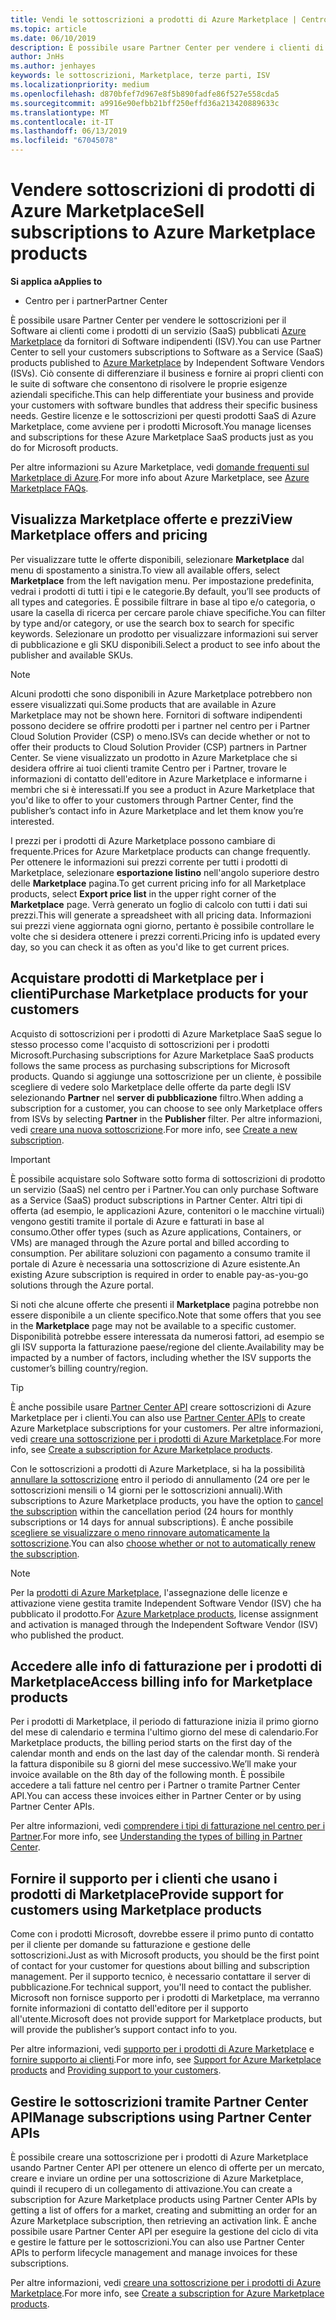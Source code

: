 ```yaml
---
title: Vendi le sottoscrizioni a prodotti di Azure Marketplace | Centro per i partner
ms.topic: article
ms.date: 06/10/2019
description: È possibile usare Partner Center per vendere i clienti di sottoscrizioni per il Software come servizio (SaaS) prodotti pubblicati in Azure Marketplace da fornitori di Software indipendenti (ISV).
author: JnHs
ms.author: jenhayes
keywords: le sottoscrizioni, Marketplace, terze parti, ISV
ms.localizationpriority: medium
ms.openlocfilehash: d870bfef7d967e8f5b890fadfe86f527e558cda5
ms.sourcegitcommit: a9916e90efbb21bff250effd36a213420889633c
ms.translationtype: MT
ms.contentlocale: it-IT
ms.lasthandoff: 06/13/2019
ms.locfileid: "67045078"
---
```

# <a name="sell-subscriptions-to-azure-marketplace-products"></a><span data-ttu-id="3d7cd-104">Vendere sottoscrizioni di prodotti di Azure Marketplace</span><span class="sxs-lookup"><span data-stu-id="3d7cd-104">Sell subscriptions to Azure Marketplace products</span></span>

<span data-ttu-id="3d7cd-105">**Si applica a**</span><span class="sxs-lookup"><span data-stu-id="3d7cd-105">**Applies to**</span></span>

- <span data-ttu-id="3d7cd-106">Centro per i partner</span><span class="sxs-lookup"><span data-stu-id="3d7cd-106">Partner Center</span></span>

<span data-ttu-id="3d7cd-107">È possibile usare Partner Center per vendere le sottoscrizioni per il Software ai clienti come i prodotti di un servizio (SaaS) pubblicati [Azure Marketplace](https://azuremarketplace.microsoft.com/marketplace) da fornitori di Software indipendenti (ISV).</span><span class="sxs-lookup"><span data-stu-id="3d7cd-107">You can use Partner Center to sell your customers subscriptions to Software as a Service (SaaS) products published to [Azure Marketplace](https://azuremarketplace.microsoft.com/marketplace) by Independent Software Vendors (ISVs).</span></span> <span data-ttu-id="3d7cd-108">Ciò consente di differenziare il business e fornire ai propri clienti con le suite di software che consentono di risolvere le proprie esigenze aziendali specifiche.</span><span class="sxs-lookup"><span data-stu-id="3d7cd-108">This can help differentiate your business and provide your customers with software bundles that address their specific business needs.</span></span> <span data-ttu-id="3d7cd-109">Gestire licenze e le sottoscrizioni per questi prodotti SaaS di Azure Marketplace, come avviene per i prodotti Microsoft.</span><span class="sxs-lookup"><span data-stu-id="3d7cd-109">You manage licenses and subscriptions for these Azure Marketplace SaaS products just as you do for Microsoft products.</span></span>

<span data-ttu-id="3d7cd-110">Per altre informazioni su Azure Marketplace, vedi [domande frequenti sul Marketplace di Azure](https://docs.microsoft.com/azure/marketplace/marketplace-faq-publisher-guide).</span><span class="sxs-lookup"><span data-stu-id="3d7cd-110">For more info about Azure Marketplace, see [Azure Marketplace FAQs](https://docs.microsoft.com/azure/marketplace/marketplace-faq-publisher-guide).</span></span>

## <a name="view-marketplace-offers-and-pricing"></a><span data-ttu-id="3d7cd-111">Visualizza Marketplace offerte e prezzi</span><span class="sxs-lookup"><span data-stu-id="3d7cd-111">View Marketplace offers and pricing</span></span>

<span data-ttu-id="3d7cd-112">Per visualizzare tutte le offerte disponibili, selezionare **Marketplace** dal menu di spostamento a sinistra.</span><span class="sxs-lookup"><span data-stu-id="3d7cd-112">To view all available offers, select **Marketplace** from the left navigation menu.</span></span> <span data-ttu-id="3d7cd-113">Per impostazione predefinita, vedrai i prodotti di tutti i tipi e le categorie.</span><span class="sxs-lookup"><span data-stu-id="3d7cd-113">By default, you’ll see products of all types and categories.</span></span> <span data-ttu-id="3d7cd-114">È possibile filtrare in base al tipo e/o categoria, o usare la casella di ricerca per cercare parole chiave specifiche.</span><span class="sxs-lookup"><span data-stu-id="3d7cd-114">You can filter by type and/or category, or use the search box to search for specific keywords.</span></span> <span data-ttu-id="3d7cd-115">Selezionare un prodotto per visualizzare informazioni sui server di pubblicazione e gli SKU disponibili.</span><span class="sxs-lookup"><span data-stu-id="3d7cd-115">Select a product to see info about the publisher and available SKUs.</span></span>

> [!NOTE]
> <span data-ttu-id="3d7cd-116">Alcuni prodotti che sono disponibili in Azure Marketplace potrebbero non essere visualizzati qui.</span><span class="sxs-lookup"><span data-stu-id="3d7cd-116">Some products that are available in Azure Marketplace may not be shown here.</span></span> <span data-ttu-id="3d7cd-117">Fornitori di software indipendenti possono decidere se offrire prodotti per i partner nel centro per i Partner Cloud Solution Provider (CSP) o meno.</span><span class="sxs-lookup"><span data-stu-id="3d7cd-117">ISVs can decide whether or not to offer their products to Cloud Solution Provider (CSP) partners in Partner Center.</span></span> <span data-ttu-id="3d7cd-118">Se viene visualizzato un prodotto in Azure Marketplace che si desidera offrire ai tuoi clienti tramite Centro per i Partner, trovare le informazioni di contatto dell'editore in Azure Marketplace e informarne i membri che si è interessati.</span><span class="sxs-lookup"><span data-stu-id="3d7cd-118">If you see a product in Azure Marketplace that you'd like to offer to your customers through Partner Center, find the publisher’s contact info in Azure Marketplace and let them know you’re interested.</span></span>

<span data-ttu-id="3d7cd-119">I prezzi per i prodotti di Azure Marketplace possono cambiare di frequente.</span><span class="sxs-lookup"><span data-stu-id="3d7cd-119">Prices for Azure Marketplace products can change frequently.</span></span> <span data-ttu-id="3d7cd-120">Per ottenere le informazioni sui prezzi corrente per tutti i prodotti di Marketplace, selezionare **esportazione listino** nell'angolo superiore destro delle **Marketplace** pagina.</span><span class="sxs-lookup"><span data-stu-id="3d7cd-120">To get current pricing info for all Marketplace products, select **Export price list** in the upper right corner of the **Marketplace** page.</span></span> <span data-ttu-id="3d7cd-121">Verrà generato un foglio di calcolo con tutti i dati sui prezzi.</span><span class="sxs-lookup"><span data-stu-id="3d7cd-121">This will generate a spreadsheet with all pricing data.</span></span> <span data-ttu-id="3d7cd-122">Informazioni sui prezzi viene aggiornata ogni giorno, pertanto è possibile controllare le volte che si desidera ottenere i prezzi correnti.</span><span class="sxs-lookup"><span data-stu-id="3d7cd-122">Pricing info is updated every day, so you can check it as often as you'd like to get current prices.</span></span>

## <a name="purchase-marketplace-products-for-your-customers"></a><span data-ttu-id="3d7cd-123">Acquistare prodotti di Marketplace per i clienti</span><span class="sxs-lookup"><span data-stu-id="3d7cd-123">Purchase Marketplace products for your customers</span></span>

<span data-ttu-id="3d7cd-124">Acquisto di sottoscrizioni per i prodotti di Azure Marketplace SaaS segue lo stesso processo come l'acquisto di sottoscrizioni per i prodotti Microsoft.</span><span class="sxs-lookup"><span data-stu-id="3d7cd-124">Purchasing subscriptions for Azure Marketplace SaaS products follows the same process as purchasing subscriptions for Microsoft products.</span></span> <span data-ttu-id="3d7cd-125">Quando si aggiunge una sottoscrizione per un cliente, è possibile scegliere di vedere solo Marketplace delle offerte da parte degli ISV selezionando **Partner** nel **server di pubblicazione** filtro.</span><span class="sxs-lookup"><span data-stu-id="3d7cd-125">When adding a subscription for a customer, you can choose to see only Marketplace offers from ISVs by selecting **Partner** in the **Publisher** filter.</span></span> <span data-ttu-id="3d7cd-126">Per altre informazioni, vedi [creare una nuova sottoscrizione](create-a-new-subscription.md).</span><span class="sxs-lookup"><span data-stu-id="3d7cd-126">For more info, see [Create a new subscription](create-a-new-subscription.md).</span></span>

> [!IMPORTANT]
> <span data-ttu-id="3d7cd-127">È possibile acquistare solo Software sotto forma di sottoscrizioni di prodotto un servizio (SaaS) nel centro per i Partner.</span><span class="sxs-lookup"><span data-stu-id="3d7cd-127">You can only purchase Software as a Service (SaaS) product subscriptions in Partner Center.</span></span> <span data-ttu-id="3d7cd-128">Altri tipi di offerta (ad esempio, le applicazioni Azure, contenitori o le macchine virtuali) vengono gestiti tramite il portale di Azure e fatturati in base al consumo.</span><span class="sxs-lookup"><span data-stu-id="3d7cd-128">Other offer types (such as Azure applications, Containers, or VMs) are managed through the Azure portal and billed according to consumption.</span></span> <span data-ttu-id="3d7cd-129">Per abilitare soluzioni con pagamento a consumo tramite il portale di Azure è necessaria una sottoscrizione di Azure esistente.</span><span class="sxs-lookup"><span data-stu-id="3d7cd-129">An existing Azure subscription is required in order to enable pay-as-you-go solutions through the Azure portal.</span></span>

<span data-ttu-id="3d7cd-130">Si noti che alcune offerte che presenti il **Marketplace** pagina potrebbe non essere disponibile a un cliente specifico.</span><span class="sxs-lookup"><span data-stu-id="3d7cd-130">Note that some offers that you see in the **Marketplace** page may not be available to a specific customer.</span></span> <span data-ttu-id="3d7cd-131">Disponibilità potrebbe essere interessata da numerosi fattori, ad esempio se gli ISV supporta la fatturazione paese/regione del cliente.</span><span class="sxs-lookup"><span data-stu-id="3d7cd-131">Availability may be impacted by a number of factors, including whether the ISV supports the customer’s billing country/region.</span></span>

> [!TIP]
> <span data-ttu-id="3d7cd-132">È anche possibile usare [Partner Center API](https://docs.microsoft.com/partner-center/develop/) creare sottoscrizioni di Azure Marketplace per i clienti.</span><span class="sxs-lookup"><span data-stu-id="3d7cd-132">You can also use [Partner Center APIs](https://docs.microsoft.com/partner-center/develop/) to create Azure Marketplace subscriptions for your customers.</span></span> <span data-ttu-id="3d7cd-133">Per altre informazioni, vedi [creare una sottoscrizione per i prodotti di Azure Marketplace](https://docs.microsoft.com/partner-center/develop/create-subscription-azure-marketplace-products).</span><span class="sxs-lookup"><span data-stu-id="3d7cd-133">For more info, see [Create a subscription for Azure Marketplace products](https://docs.microsoft.com/partner-center/develop/create-subscription-azure-marketplace-products).</span></span>

<span data-ttu-id="3d7cd-134">Con le sottoscrizioni a prodotti di Azure Marketplace, si ha la possibilità [annullare la sottoscrizione](https://docs.microsoft.com/partner-center/create-a-new-subscription#cancel-a-subscription) entro il periodo di annullamento (24 ore per le sottoscrizioni mensili o 14 giorni per le sottoscrizioni annuali).</span><span class="sxs-lookup"><span data-stu-id="3d7cd-134">With subscriptions to Azure Marketplace products, you have the option to [cancel the subscription](https://docs.microsoft.com/partner-center/create-a-new-subscription#cancel-a-subscription) within the cancellation period (24 hours for monthly subscriptions or 14 days for annual subscriptions).</span></span> <span data-ttu-id="3d7cd-135">È anche possibile [scegliere se visualizzare o meno rinnovare automaticamente la sottoscrizione](https://docs.microsoft.com/partner-center/create-a-new-subscription#choose-whether-to-automatically-renew-an-azure-marketplace-subscription).</span><span class="sxs-lookup"><span data-stu-id="3d7cd-135">You can also [choose whether or not to automatically renew the subscription](https://docs.microsoft.com/partner-center/create-a-new-subscription#choose-whether-to-automatically-renew-an-azure-marketplace-subscription).</span></span>

> [!NOTE]
> <span data-ttu-id="3d7cd-136">Per la [prodotti di Azure Marketplace](sell-marketplace-products.md), l'assegnazione delle licenze e attivazione viene gestita tramite Independent Software Vendor (ISV) che ha pubblicato il prodotto.</span><span class="sxs-lookup"><span data-stu-id="3d7cd-136">For [Azure Marketplace products](sell-marketplace-products.md), license assignment and activation is managed through the Independent Software Vendor (ISV) who published the product.</span></span>

## <a name="access-billing-info-for-marketplace-products"></a><span data-ttu-id="3d7cd-137">Accedere alle info di fatturazione per i prodotti di Marketplace</span><span class="sxs-lookup"><span data-stu-id="3d7cd-137">Access billing info for Marketplace products</span></span>

<span data-ttu-id="3d7cd-138">Per i prodotti di Marketplace, il periodo di fatturazione inizia il primo giorno del mese di calendario e termina l'ultimo giorno del mese di calendario.</span><span class="sxs-lookup"><span data-stu-id="3d7cd-138">For Marketplace products, the billing period starts on the first day of the calendar month and ends on the last day of the calendar month.</span></span> <span data-ttu-id="3d7cd-139">Si renderà la fattura disponibile su 8 giorni del mese successivo.</span><span class="sxs-lookup"><span data-stu-id="3d7cd-139">We’ll make your invoice available on the 8th day of the following month.</span></span> <span data-ttu-id="3d7cd-140">È possibile accedere a tali fatture nel centro per i Partner o tramite Partner Center API.</span><span class="sxs-lookup"><span data-stu-id="3d7cd-140">You can access these invoices either in Partner Center or by using Partner Center APIs.</span></span>

<span data-ttu-id="3d7cd-141">Per altre informazioni, vedi [comprendere i tipi di fatturazione nel centro per i Partner](https://docs.microsoft.com/partner-center/billing-different-types#billing-for-one-time-and-select-recurring-charges).</span><span class="sxs-lookup"><span data-stu-id="3d7cd-141">For more info, see [Understanding the types of billing in Partner Center](https://docs.microsoft.com/partner-center/billing-different-types#billing-for-one-time-and-select-recurring-charges).</span></span>

## <a name="provide-support-for-customers-using-marketplace-products"></a><span data-ttu-id="3d7cd-142">Fornire il supporto per i clienti che usano i prodotti di Marketplace</span><span class="sxs-lookup"><span data-stu-id="3d7cd-142">Provide support for customers using Marketplace products</span></span>

<span data-ttu-id="3d7cd-143">Come con i prodotti Microsoft, dovrebbe essere il primo punto di contatto per il cliente per domande su fatturazione e gestione delle sottoscrizioni.</span><span class="sxs-lookup"><span data-stu-id="3d7cd-143">Just as with Microsoft products, you should be the first point of contact for your customer for questions about billing and subscription management.</span></span> <span data-ttu-id="3d7cd-144">Per il supporto tecnico, è necessario contattare il server di pubblicazione.</span><span class="sxs-lookup"><span data-stu-id="3d7cd-144">For technical support, you'll need to contact the publisher.</span></span> <span data-ttu-id="3d7cd-145">Microsoft non fornisce supporto per i prodotti di Marketplace, ma verranno fornite informazioni di contatto dell'editore per il supporto all'utente.</span><span class="sxs-lookup"><span data-stu-id="3d7cd-145">Microsoft does not provide support for Marketplace products, but will provide the publisher’s support contact info to you.</span></span>

<span data-ttu-id="3d7cd-146">Per altre informazioni, vedi [supporto per i prodotti di Azure Marketplace](https://docs.microsoft.com/partner-center/report-problems-on-behalf-of-a-customer#support-for-azure-marketplace-products) e [fornire supporto ai clienti](https://docs.microsoft.com/partner-center/customer-support).</span><span class="sxs-lookup"><span data-stu-id="3d7cd-146">For more info, see [Support for Azure Marketplace products](https://docs.microsoft.com/partner-center/report-problems-on-behalf-of-a-customer#support-for-azure-marketplace-products) and [Providing support to your customers](https://docs.microsoft.com/partner-center/customer-support).</span></span>

## <a name="manage-subscriptions-using-partner-center-apis"></a><span data-ttu-id="3d7cd-147">Gestire le sottoscrizioni tramite Partner Center API</span><span class="sxs-lookup"><span data-stu-id="3d7cd-147">Manage subscriptions using Partner Center APIs</span></span>

<span data-ttu-id="3d7cd-148">È possibile creare una sottoscrizione per i prodotti di Azure Marketplace usando Partner Center API per ottenere un elenco di offerte per un mercato, creare e inviare un ordine per una sottoscrizione di Azure Marketplace, quindi il recupero di un collegamento di attivazione.</span><span class="sxs-lookup"><span data-stu-id="3d7cd-148">You can create a subscription for Azure Marketplace products using Partner Center APIs by getting a list of offers for a market, creating and submitting an order for an Azure Marketplace subscription, then retrieving an activation link.</span></span> <span data-ttu-id="3d7cd-149">È anche possibile usare Partner Center API per eseguire la gestione del ciclo di vita e gestire le fatture per le sottoscrizioni.</span><span class="sxs-lookup"><span data-stu-id="3d7cd-149">You can also use Partner Center APIs to perform lifecycle management and manage invoices for these subscriptions.</span></span>

<span data-ttu-id="3d7cd-150">Per altre informazioni, vedi [creare una sottoscrizione per i prodotti di Azure Marketplace](https://docs.microsoft.com/partner-center/develop/create-subscription-azure-marketplace-products).</span><span class="sxs-lookup"><span data-stu-id="3d7cd-150">For more info, see [Create a subscription for Azure Marketplace products](https://docs.microsoft.com/partner-center/develop/create-subscription-azure-marketplace-products).</span></span>